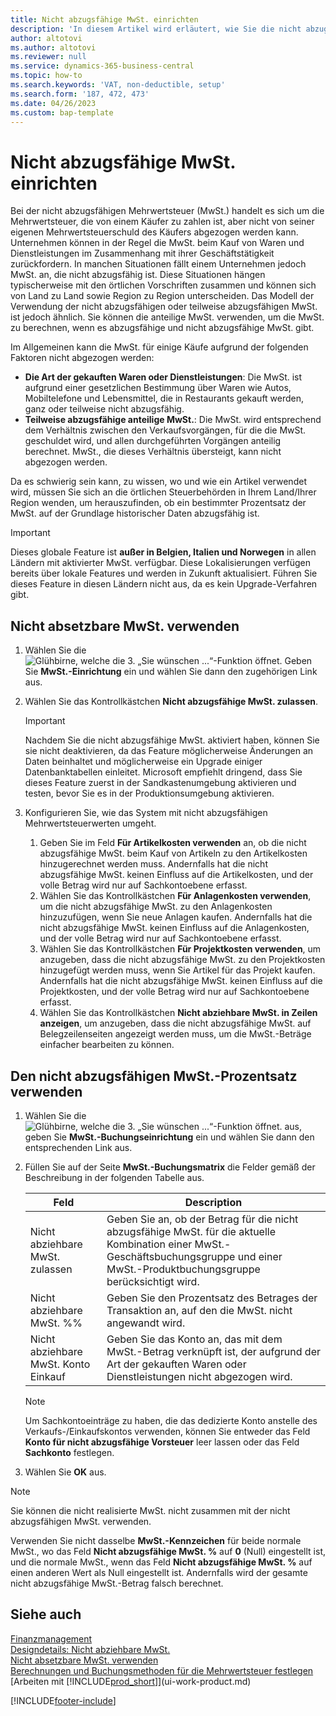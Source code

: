 ```yaml
---
title: Nicht abzugsfähige MwSt. einrichten
description: 'In diesem Artikel wird erläutert, wie Sie die nicht abzugsfähige MwSt. in Microsoft Dynamics 365 Business Central konfigurieren.'
author: altotovi
ms.author: altotovi
ms.reviewer: null
ms.service: dynamics-365-business-central
ms.topic: how-to
ms.search.keywords: 'VAT, non-deductible, setup'
ms.search.form: '187, 472, 473'
ms.date: 04/26/2023
ms.custom: bap-template
---
```


# <a name="set-up-nondeductible-vat"></a>Nicht abzugsfähige MwSt. einrichten

Bei der nicht abzugsfähigen Mehrwertsteuer (MwSt.) handelt es sich um die Mehrwertsteuer, die von einem Käufer zu zahlen ist, aber nicht von seiner eigenen Mehrwertsteuerschuld des Käufers abgezogen werden kann. Unternehmen können in der Regel die MwSt. beim Kauf von Waren und Dienstleistungen im Zusammenhang mit ihrer Geschäftstätigkeit zurückfordern. In manchen Situationen fällt einem Unternehmen jedoch MwSt. an, die nicht abzugsfähig ist. Diese Situationen hängen typischerweise mit den örtlichen Vorschriften zusammen und können sich von Land zu Land sowie Region zu Region unterscheiden. Das Modell der Verwendung der nicht abzugsfähigen oder teilweise abzugsfähigen MwSt. ist jedoch ähnlich. Sie können die anteilige MwSt. verwenden, um die MwSt. zu berechnen, wenn es abzugsfähige und nicht abzugsfähige MwSt. gibt.

Im Allgemeinen kann die MwSt. für einige Käufe aufgrund der folgenden Faktoren nicht abgezogen werden:

- **Die Art der gekauften Waren oder Dienstleistungen**: Die MwSt. ist aufgrund einer gesetzlichen Bestimmung über Waren wie Autos, Mobiltelefone und Lebensmittel, die in Restaurants gekauft werden, ganz oder teilweise nicht abzugsfähig.
- **Teilweise abzugsfähige anteilige MwSt.**: Die MwSt. wird entsprechend dem Verhältnis zwischen den Verkaufsvorgängen, für die die MwSt. geschuldet wird, und allen durchgeführten Vorgängen anteilig berechnet. MwSt., die dieses Verhältnis übersteigt, kann nicht abgezogen werden.

Da es schwierig sein kann, zu wissen, wo und wie ein Artikel verwendet wird, müssen Sie sich an die örtlichen Steuerbehörden in Ihrem Land/Ihrer Region wenden, um herauszufinden, ob ein bestimmter Prozentsatz der MwSt. auf der Grundlage historischer Daten abzugsfähig ist. 

> [!IMPORTANT]
> Dieses globale Feature ist **außer in Belgien, Italien und Norwegen** in allen Ländern mit aktivierter MwSt. verfügbar. Diese Lokalisierungen verfügen bereits über lokale Features und werden in Zukunft aktualisiert. Führen Sie dieses Feature in diesen Ländern nicht aus, da es kein Upgrade-Verfahren gibt.

## <a name="use-nondeductible-vat"></a>Nicht absetzbare MwSt. verwenden

1. Wählen Sie die ![Glühbirne, welche die 3. „Sie wünschen ...“-Funktion öffnet.](media/ui-search/search_small.png "Wie möchten Sie weiter verfahren?") Geben Sie **MwSt.-Einrichtung** ein und wählen Sie dann den zugehörigen Link aus.
2. Wählen Sie das Kontrollkästchen **Nicht abzugsfähige MwSt. zulassen**.

    > [!IMPORTANT]
    > Nachdem Sie die nicht abzugsfähige MwSt. aktiviert haben, können Sie sie nicht deaktivieren, da das Feature möglicherweise Änderungen an Daten beinhaltet und möglicherweise ein Upgrade einiger Datenbanktabellen einleitet. Microsoft empfiehlt dringend, dass Sie dieses Feature zuerst in der Sandkastenumgebung aktivieren und testen, bevor Sie es in der Produktionsumgebung aktivieren.

3. Konfigurieren Sie, wie das System mit nicht abzugsfähigen Mehrwertsteuerwerten umgeht.

    1. Geben Sie im Feld **Für Artikelkosten verwenden** an, ob die nicht abzugsfähige MwSt. beim Kauf von Artikeln zu den Artikelkosten hinzugerechnet werden muss. Andernfalls hat die nicht abzugsfähige MwSt. keinen Einfluss auf die Artikelkosten, und der volle Betrag wird nur auf Sachkontoebene erfasst.
    2. Wählen Sie das Kontrollkästchen **Für Anlagenkosten verwenden**, um die nicht abzugsfähige MwSt. zu den Anlagenkosten hinzuzufügen, wenn Sie neue Anlagen kaufen. Andernfalls hat die nicht abzugsfähige MwSt. keinen Einfluss auf die Anlagenkosten, und der volle Betrag wird nur auf Sachkontoebene erfasst.
    3. Wählen Sie das Kontrollkästchen **Für Projektkosten verwenden**, um anzugeben, dass die nicht abzugsfähige MwSt. zu den Projektkosten hinzugefügt werden muss, wenn Sie Artikel für das Projekt kaufen. Andernfalls hat die nicht abzugsfähige MwSt. keinen Einfluss auf die Projektkosten, und der volle Betrag wird nur auf Sachkontoebene erfasst.
    4. Wählen Sie das Kontrollkästchen **Nicht abziehbare MwSt. in Zeilen anzeigen**, um anzugeben, dass die nicht abzugsfähige MwSt. auf Belegzeilenseiten angezeigt werden muss, um die MwSt.-Beträge einfacher bearbeiten zu können.

## <a name="use-the-nondeductible-vat-percentage"></a>Den nicht abzugsfähigen MwSt.-Prozentsatz verwenden

1. Wählen Sie die ![Glühbirne, welche die 3. „Sie wünschen ...“-Funktion öffnet.](media/ui-search/search_small.png "Wie möchten Sie weiter verfahren?") aus, geben Sie **MwSt.-Buchungseinrichtung** ein und wählen Sie dann den entsprechenden Link aus.
2. Füllen Sie auf der Seite **MwSt.-Buchungsmatrix** die Felder gemäß der Beschreibung in der folgenden Tabelle aus.

    | Feld | Description |
    |-------|-------------|
    | Nicht abziehbare MwSt. zulassen | Geben Sie an, ob der Betrag für die nicht abzugsfähige MwSt. für die aktuelle Kombination einer MwSt.-Geschäftsbuchungsgruppe und einer MwSt.-Produktbuchungsgruppe berücksichtigt wird. |
    | Nicht abziehbare MwSt. %% | Geben Sie den Prozentsatz des Betrages der Transaktion an, auf den die MwSt. nicht angewandt wird. |
    | Nicht abziehbare MwSt. Konto Einkauf | Geben Sie das Konto an, das mit dem MwSt.-Betrag verknüpft ist, der aufgrund der Art der gekauften Waren oder Dienstleistungen nicht abgezogen wird. |

    > [!NOTE]
    > Um Sachkontoeinträge zu haben, die das dedizierte Konto anstelle des Verkaufs-/Einkaufskontos verwenden, können Sie entweder das Feld **Konto für nicht abzugsfähige Vorsteuer** leer lassen oder das Feld **Sachkonto** festlegen.

3. Wählen Sie **OK** aus.

> [!NOTE]
> Sie können die nicht realisierte MwSt. nicht zusammen mit der nicht abzugsfähigen MwSt. verwenden.
>
> Verwenden Sie nicht dasselbe **MwSt.-Kennzeichen** für beide normale MwSt., wo das Feld **Nicht abzugsfähige MwSt. %** auf **0** (Null) eingestellt ist, und die normale MwSt., wenn das Feld **Nicht abzugsfähige MwSt. %** auf einen anderen Wert als Null eingestellt ist. Andernfalls wird der gesamte nicht abzugsfähige MwSt.-Betrag falsch berechnet.

## <a name="see-also"></a>Siehe auch

[Finanzmanagement](finance.md)  
[Designdetails: Nicht abziehbare MwSt.](design-details-nondeductible-vat.md)  
[Nicht absetzbare MwSt. verwenden](finance-how-use-non-deductible-vat.md)  
[Berechnungen und Buchungsmethoden für die Mehrwertsteuer festlegen](finance-setup-vat.md)  
[Arbeiten mit [!INCLUDE[prod_short](includes/prod_short.md)]](ui-work-product.md)  

[!INCLUDE[footer-include](includes/footer-banner.md)]
